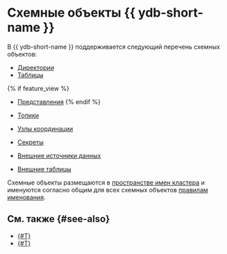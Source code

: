 # Схемные объекты {{ ydb-short-name }}

В {{ ydb-short-name }} поддерживается следующий перечень схемных объектов:

* [Директории](dir.md)
* [Таблицы](table.md)

{% if feature_view %}
* [Представления](view.md)
{% endif %}

* [Топики](topic.md)
* [Узлы координации](coordination-node.md)
* [Секреты](secrets.md)
* [Внешние источники данных](external_data_source.md)
* [Внешние таблицы](external_table.md)

Схемные объекты размещаются в [пространстве имен кластера](cluster-namespace.md) и именуются согласно общим для всех схемных объектов [правилам именования](cluster-namespace.md#object-naming-rules).

## См. также {#see-also}

- [{#T}](../index.md)
- [{#T}](../topology.md)